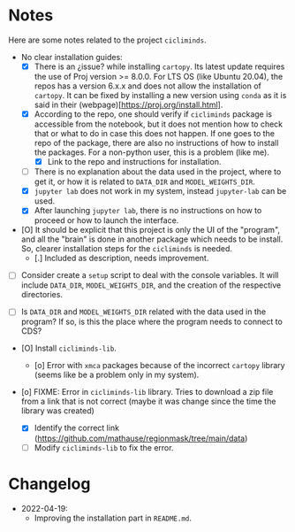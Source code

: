 # Notes

Here are some notes related to the project `cicliminds`.

- No clear installation guides:
    - [X] There is an ¿issue? while installing `cartopy`. Its latest update
      requires the use of Proj version >= 8.0.0. For LTS OS (like Ubuntu 20.04),
      the repos has a version 6.x.x and does not allow the installation of
      `cartopy`. It can be fixed by installing a new version using `conda` as it
      is said in their (webpage)[https://proj.org/install.html].
    - [X] According to the repo, one should verify if `cicliminds` package is
      accessible from the notebook, but it does not mention how to check that or
      what to do in case this does not happen. If one goes to the repo of the
      package, there are also no instructions of how to install the packages. For
      a non-python user, this is a problem (like me).
        - [X] Link to the repo and instructions for installation.
    - [ ] There is no explanation about the data used in the project, where to
      get it, or how it is related to `DATA_DIR` and `MODEL_WEIGHTS_DIR`.
    - [X] `jupyter lab` does not work in my system, instead `jupyter-lab` can be
      used.
    - [X] After launching `jupyter lab`, there is no instructions on how to
      proceed or how to launch the interface.

- [O] It should be explicit that this project is only the UI of the "program", and
  all the "brain" is done in another package which needs to be install. So,
  clearer installation steps for the `cicliminds` is needed.
    - [.] Included as description, needs improvement.

- [ ] Consider create a `setup` script to deal with the console variables. It
  will include `DATA_DIR`, `MODEL_WEIGHTS_DIR`, and the creation of the
  respective directories.

- [ ] Is `DATA_DIR` and `MODEL_WEIGHTS_DIR` related with the data used in the
  program? If so, is this the place where the program needs to connect to CDS?

- [O] Install `cicliminds-lib`.
    - [o] Error with `xmca` packages because of the incorrect `cartopy` library
      (seems like be a problem only in my system).

- [o] FIXME: Error in `cicliminds-lib` library. Tries to download a zip file from
  a link that is not correct (maybe it was change since the time the library was
  created)
    - [X] Identify the correct link
      (https://github.com/mathause/regionmask/tree/main/data)
    - [ ] Modify `cicliminds-lib` to fix the error.

# Changelog

- 2022-04-19:
    - Improving the installation part in `README.md`.
